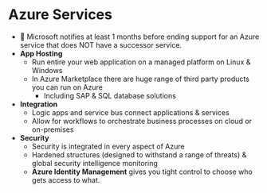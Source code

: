 # Azure Services

- 📝 Microsoft notifies at least 1 months before ending support for an Azure service that does NOT have a successor service.
- **App Hosting**
  - Run entire your web application on a managed platform on Linux & Windows
  - In Azure Marketplace there are huge range of third party products you can run on Azure
    - Including SAP & SQL database solutions
- **Integration**
  - Logic apps and service bus connect applications & services
  - Allow for workflows to orchestrate business processes on cloud or on-premises
- **Security**
  - Security is integrated in every aspect of Azure
  - Hardened structures (designed to withstand a range of threats) & global security intelligence monitoring
  - **Azure Identity Management** gives you tight control to choose who gets access to what.